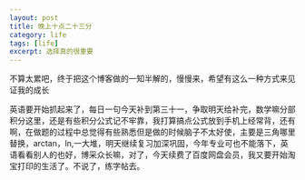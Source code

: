 ```yaml
---
layout: post
title: 晚上十点二十三分
category: life
tags: [life]
excerpt: 选择真的很重要
---
```

不算太累吧，终于把这个博客做的一知半解的，慢慢来，希望有这么一种方式来见证我的成长

英语要开始抓起来了，每日一句今天补到第三十一，争取明天给补完，数学嘛分部积分这里，还是有些积分公式记不牢靠，我打算搞点公式放到手机上经常背，还有啊，在做题的过程中总觉得有些熟悉但是做的时候脑子不太好使，主要是三角哪里替换，arctan，ln,一大堆，明天继续复习加深巩固，今年专业可也不能落下，英语看看别人的也好，博采众长嘛，对了，今天续费了百度网盘会员，我又要开始淘宝打印的生活了。不说了，练字帖去。
